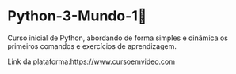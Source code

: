 # Python-3-Mundo-1🐍
Curso inicial de Python, abordando de forma simples e dinâmica os primeiros comandos e exercícios de aprendizagem.

Link da plataforma:https://www.cursoemvideo.com
